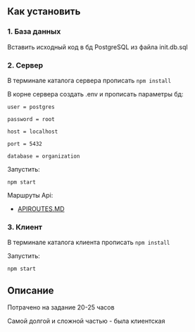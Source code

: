 ## Как установить

### 1. База данных

Вставить исходный код в бд PostgreSQL из файла init.db.sql

### 2. Сервер

В терминале каталога сервера прописать `npm install`

В корне сервера создать .env и прописать параметры бд:

```
user = postgres

password = root

host = localhost

port = 5432

database = organization
```
Запустить:

`npm start`

Маршруты Api:

- [APIROUTES.MD](https://github.com/Larkiz/npc-iris-test/blob/master/APIROUTES.md)

### 3. Клиент

В терминале каталога клиента прописать `npm install`

Запустить:

`npm start`

## Описание

Потрачено на задание 20-25 часов

Самой долгой и сложной частью - была клиентская
